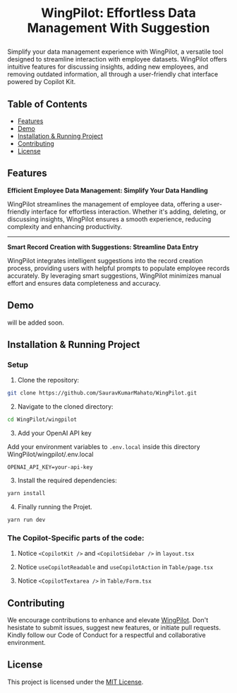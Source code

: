 # <p align="center">WingPilot: Effortless Data Management With Suggestion</p>

Simplify your data management experience with WingPilot, a versatile tool designed to streamline interaction with employee datasets. WingPilot offers intuitive features for discussing insights, adding new employees, and removing outdated information, all through a user-friendly chat interface powered by Copilot Kit.

## Table of Contents

- [Features](#features)
- [Demo](#demo)
- [Installation & Running Project](#installation--running-project)
- [Contributing](#contributing)
- [License](#license)

## Features

**Efficient Employee Data Management: Simplify Your Data Handling**

WingPilot streamlines the management of employee data, offering a user-friendly interface for effortless interaction. Whether it's adding, deleting, or discussing insights, WingPilot ensures a smooth experience, reducing complexity and enhancing productivity.

---

**Smart Record Creation with Suggestions: Streamline Data Entry**

WingPilot integrates intelligent suggestions into the record creation process, providing users with helpful prompts to populate employee records accurately. By leveraging smart suggestions, WingPilot minimizes manual effort and ensures data completeness and accuracy.


## Demo
<!-- demo link -->
will be added soon.

## Installation & Running Project

### Setup

1. Clone the repository:

```bash
git clone https://github.com/SauravKumarMahato/WingPilot.git
```

2. Navigate to the cloned directory:

```bash
cd WingPilot/wingpilot
```

3. Add your OpenAI API key

Add your environment variables to `.env.local` inside this directory WingPilot/wingpilot/.env.local 

```
OPENAI_API_KEY=your-api-key
```

3. Install the required dependencies:

```bash
yarn install 
```


4. Finally running the Projet. 

```bash
yarn run dev
```

### The Copilot-Specific parts of the code:

1. Notice `<CopilotKit />` and `<CopilotSidebar />` in `layout.tsx`

2. Notice `useCopilotReadable`  and `useCopilotAction` in `Table/page.tsx` 

3. Notice  `<CopilotTextarea />` in `Table/Form.tsx`

## Contributing

We encourage contributions to enhance and elevate [WingPilot](https://github.com/SauravKumarMahato/WingPilot.git). Don't hesistate to submit issues, suggest new features, or initiate pull requests. Kindly follow our Code of Conduct for a respectful and collaborative environment.

## License

This project is licensed under the [MIT License](/LICENSE).
